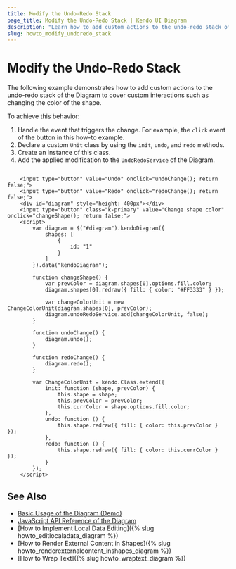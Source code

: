 ```yaml
---
title: Modify the Undo-Redo Stack
page_title: Modify the Undo-Redo Stack | Kendo UI Diagram
description: "Learn how to add custom actions to the undo-redo stack of the Kendo UI Diagram."
slug: howto_modify_undoredo_stack
---
```


# Modify the Undo-Redo Stack

The following example demonstrates how to add custom actions to the undo-redo stack of the Diagram to cover custom interactions such as changing the color of the shape.

To achieve this behavior:

1. Handle the event that triggers the change. For example, the `click` event of the button in this how-to example.
2. Declare a custom `Unit` class by using the `init`, `undo`, and `redo` methods.
3. Create an instance of this class.
4. Add the applied modification to the `UndoRedoService` of the Diagram.

```dojo

    <input type="button" value="Undo" onclick="undoChange(); return false;">
    <input type="button" value="Redo" onclick="redoChange(); return false;">
    <div id="diagram" style="height: 400px"></div>
    <input type="button" class="k-primary" value="Change shape color" onclick="changeShape(); return false;">
    <script>
        var diagram = $("#diagram").kendoDiagram({
            shapes: [
                {
                    id: "1"
                }
            ]
        }).data("kendoDiagram");

        function changeShape() {
            var prevColor = diagram.shapes[0].options.fill.color;
            diagram.shapes[0].redraw({ fill: { color: "#FF3333" } });

            var changeColorUnit = new ChangeColorUnit(diagram.shapes[0], prevColor);
            diagram.undoRedoService.add(changeColorUnit, false);
        }

        function undoChange() {
            diagram.undo();
        }

        function redoChange() {
            diagram.redo();
        }

        var ChangeColorUnit = kendo.Class.extend({
            init: function (shape, prevColor) {
                this.shape = shape;
                this.prevColor = prevColor;
                this.currColor = shape.options.fill.color;
            },
            undo: function () {
                this.shape.redraw({ fill: { color: this.prevColor } });
            },
            redo: function () {
                this.shape.redraw({ fill: { color: this.currColor } });
            }
        });
    </script>

```

## See Also

* [Basic Usage of the Diagram (Demo)](http://demos.telerik.com/kendo-ui/diagram/index)
* [JavaScript API Reference of the Diagram](/api/javascript/dataviz/ui/diagram)
* [How to Implement Local Data Editing]({% slug howto_editlocaladata_diagram %})
* [How to Render External Content in Shapes]({% slug howto_renderexternalcontent_inshapes_diagram %})
* [How to Wrap Text]({% slug howto_wraptext_diagram %})
